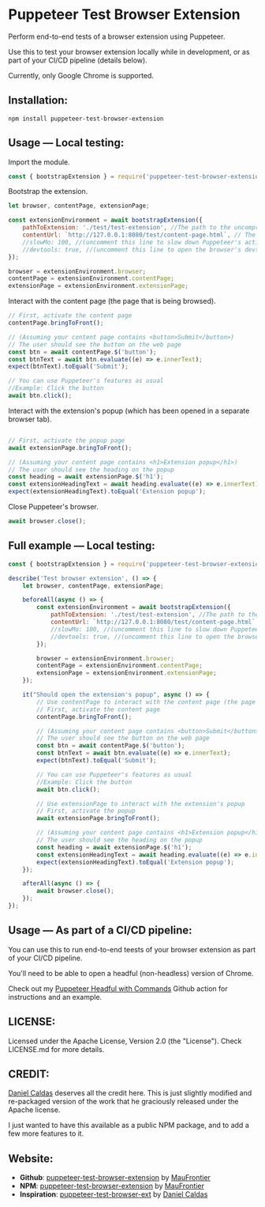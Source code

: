 # Puppeteer Test Browser Extension

Perform end-to-end tests of a browser extension using Puppeteer.

Use this to test your browser extension locally while in development, or as part of your CI/CD pipeline (details below).

Currently, only Google Chrome is supported.

## Installation:

```shell
npm install puppeteer-test-browser-extension
```

## Usage — Local testing:

Import the module.

```javascript
const { bootstrapExtension } = require('puppeteer-test-browser-extension');
```

Bootstrap the extension.

```javascript
let browser, contentPage, extensionPage;

const extensionEnvironment = await bootstrapExtension({
    pathToExtension: './test/test-extension', //The path to the uncompressed extension's folder. It shouldn't be a ZIP file.
    contentUrl: `http://127.0.0.1:8080/test/content-page.html`, // The URL of the content page that is being browsed
    //slowMo: 100, //(uncomment this line to slow down Puppeteer's actions)
    //devtools: true, //(uncomment this line to open the browser's devtools)
});

browser = extensionEnvironment.browser;
contentPage = extensionEnvironment.contentPage;
extensionPage = extensionEnvironment.extensionPage;
```

Interact with the content page (the page that is being browsed).

```javascript
// First, activate the content page
contentPage.bringToFront();

// (Assuming your content page contains <button>Submit</button>)
// The user should see the button on the web page
const btn = await contentPage.$('button');
const btnText = await btn.evaluate((e) => e.innerText);
expect(btnText).toEqual('Submit');

// You can use Puppeteer's features as usual
//Example: Click the button
await btn.click();
```

Interact with the extension's popup (which has been opened in a separate browser tab).

```javascript

// First, activate the popup page
await extensionPage.bringToFront();

// (Assuming your content page contains <h1>Extension popup</h1>)
// The user should see the heading on the popup
const heading = await extensionPage.$('h1');
const extensionHeadingText = await heading.evaluate((e) => e.innerText);
expect(extensionHeadingText).toEqual('Extension popup');
```
Close Puppeteer's browser.
```javascript
await browser.close();
```
## Full example — Local testing:

```javascript
const { bootstrapExtension } = require('puppeteer-test-browser-extension');

describe('Test browser extension', () => {
    let browser, contentPage, extensionPage;

    beforeAll(async () => {
        const extensionEnvironment = await bootstrapExtension({
            pathToExtension: './test/test-extension', //The path to the uncompressed extension's folder. It shouldn't be a ZIP file.
            contentUrl: `http://127.0.0.1:8080/test/content-page.html`, // The URL of the content page that is being browsed
            //slowMo: 100, //(uncomment this line to slow down Puppeteer's actions)
            //devtools: true, //(uncomment this line to open the browser's devtools)
        });

        browser = extensionEnvironment.browser;
        contentPage = extensionEnvironment.contentPage;
        extensionPage = extensionEnvironment.extensionPage;
    });

    it("Should open the extension's popup", async () => {
        // Use contentPage to interact with the content page (the page that is being browsed)
        // First, activate the content page
        contentPage.bringToFront();

        // (Assuming your content page contains <button>Submit</button>)
        // The user should see the button on the web page
        const btn = await contentPage.$('button');
        const btnText = await btn.evaluate((e) => e.innerText);
        expect(btnText).toEqual('Submit');

        // You can use Puppeteer's features as usual
        //Example: Click the button
        await btn.click();

        // Use extensionPage to interact with the extension's popup
        // First, activate the popup
        await extensionPage.bringToFront();

        // (Assuming your content page contains <h1>Extension popup</h1>)
        // The user should see the heading on the popup
        const heading = await extensionPage.$('h1');
        const extensionHeadingText = await heading.evaluate((e) => e.innerText);
        expect(extensionHeadingText).toEqual('Extension popup');
    });

    afterAll(async () => {
        await browser.close();
    });
});
```

## Usage — As part of a CI/CD pipeline:

You can use this to run end-to-end teests of your browser extension as part of your CI/CD pipeline.

You'll need to be able to open a headful (non-headless) version of Chrome.

Check out my [Puppeteer Headful with Commands](https://github.com/marketplace/actions/puppeteer-headful-with-commands) Github action for instructions and an example.

## LICENSE:

Licensed under the Apache License, Version 2.0 (the "License"). Check LICENSE.md for more details.

## CREDIT:

[Daniel Caldas](https://github.com/danielcaldas) deserves all the credit here. This is just slightly modified and re-packaged version of the work that he graciously released under the Apache license.

I just wanted to have this available as a public NPM package, and to add a few more features to it.

## Website:

- **Github**: [puppeteer-test-browser-extension](https://github.com/maufrontier/puppeteer-test-browser-extension) by [MauFrontier](https://github.com/maufrontier)
- **NPM**: [puppeteer-test-browser-extension](https://www.npmjs.com/package/puppeteer-test-browser-extension) by [MauFrontier](https://www.npmjs.com/~maufrontier)
- **Inspiration**: [puppeteer-test-browser-ext](https://github.com/tweak-extension/puppeteer-test-browser-ext) by [Daniel Caldas](https://github.com/danielcaldas)
